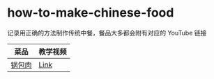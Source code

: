# how-to-make-chinese-food

记录用正确的方法制作传统中餐，餐品大多都会附有对应的 YouTube 链接

| 菜品 | 教学视频 |
|-----|-----|
|[锅包肉](./recipes/%E9%94%85%E5%8C%85%E8%82%89.md) | [Link](https://www.youtube.com/watch?v=EwtylwuwLNc) |